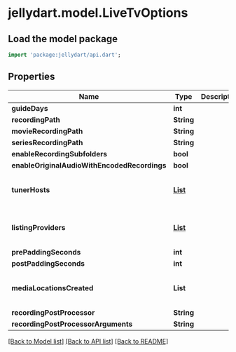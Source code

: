 # jellydart.model.LiveTvOptions

## Load the model package
```dart
import 'package:jellydart/api.dart';
```

## Properties
Name | Type | Description | Notes
------------ | ------------- | ------------- | -------------
**guideDays** | **int** |  | [optional] 
**recordingPath** | **String** |  | [optional] 
**movieRecordingPath** | **String** |  | [optional] 
**seriesRecordingPath** | **String** |  | [optional] 
**enableRecordingSubfolders** | **bool** |  | [optional] 
**enableOriginalAudioWithEncodedRecordings** | **bool** |  | [optional] 
**tunerHosts** | [**List<TunerHostInfo>**](TunerHostInfo.md) |  | [optional] [default to const []]
**listingProviders** | [**List<ListingsProviderInfo>**](ListingsProviderInfo.md) |  | [optional] [default to const []]
**prePaddingSeconds** | **int** |  | [optional] 
**postPaddingSeconds** | **int** |  | [optional] 
**mediaLocationsCreated** | **List<String>** |  | [optional] [default to const []]
**recordingPostProcessor** | **String** |  | [optional] 
**recordingPostProcessorArguments** | **String** |  | [optional] 

[[Back to Model list]](../README.md#documentation-for-models) [[Back to API list]](../README.md#documentation-for-api-endpoints) [[Back to README]](../README.md)


